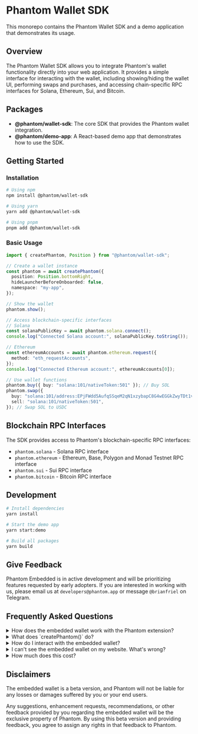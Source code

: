 # Phantom Wallet SDK

This monorepo contains the Phantom Wallet SDK and a demo application that demonstrates its usage.

## Overview

The Phantom Wallet SDK allows you to integrate Phantom's wallet functionality directly into your web application. It provides a simple interface for interacting with the wallet, including showing/hiding the wallet UI, performing swaps and purchases, and accessing chain-specific RPC interfaces for Solana, Ethereum, Sui, and Bitcoin.

## Packages

- **@phantom/wallet-sdk**: The core SDK that provides the Phantom wallet integration.
- **@phantom/demo-app**: A React-based demo app that demonstrates how to use the SDK.

## Getting Started

### Installation

```bash
# Using npm
npm install @phantom/wallet-sdk

# Using yarn
yarn add @phantom/wallet-sdk

# Using pnpm
pnpm add @phantom/wallet-sdk
```

### Basic Usage

```typescript
import { createPhantom, Position } from "@phantom/wallet-sdk";

// Create a wallet instance
const phantom = await createPhantom({
  position: Position.bottomRight,
  hideLauncherBeforeOnboarded: false,
  namespace: "my-app",
});

// Show the wallet
phantom.show();

// Access blockchain-specific interfaces
// Solana
const solanaPublicKey = await phantom.solana.connect();
console.log("Connected Solana account:", solanaPublicKey.toString());

// Ethereum
const ethereumAccounts = await phantom.ethereum.request({
  method: "eth_requestAccounts",
});
console.log("Connected Ethereum account:", ethereumAccounts[0]);

// Use wallet functions
phantom.buy({ buy: "solana:101/nativeToken:501" }); // Buy SOL
phantom.swap({
  buy: "solana:101/address:EPjFWdd5AufqSSqeM2qN1xzybapC8G4wEGGkZwyTDt1v",
  sell: "solana:101/nativeToken:501",
}); // Swap SOL to USDC
```

## Blockchain RPC Interfaces

The SDK provides access to Phantom's blockchain-specific RPC interfaces:

- `phantom.solana` - Solana RPC interface
- `phantom.ethereum` - Ethereum, Base, Polygon and Monad Testnet RPC interface
- `phantom.sui` - Sui RPC interface
- `phantom.bitcoin` - Bitcoin RPC interface

## Development

```bash
# Install dependencies
yarn install

# Start the demo app
yarn start:demo

# Build all packages
yarn build
```

## Give Feedback

Phantom Embedded is in active development and will be prioritizing features requested by early adopters. If you are
interested in working with us, please email us at `developers@phantom.app` or message `@brianfriel` on Telegram.

## Frequently Asked Questions

<details>
  <summary>How does the embedded wallet work with the Phantom extension?</summary>

    If the Phantom extension is detected, we will not inject the embedded wallet. Phantom users can continue using their extension like normal.

    If you want to use the embedded wallet and the Phantom extension, you need to instantiate the wallet with a custom namespace.

</details>
<details>
  <summary>What does `createPhantom()` do?</summary>

    The Phantom embedded wallet lives inside an iframe. The `createPhantom` function loads and attaches the iframe to your website.

</details>
<details>
  <summary>How do I interact with the embedded wallet?</summary>

    Once `createPhantom` has been called, `window.phantom.solana` and a compliant wallet-standard provider will also be available in the global scope of your website. This means that most of your existing code for interacting with Solana wallets should work out of the box.

    Once a user has onboarded to the embedded wallet, they should be able to click your “connect wallet” button, which gives your website access to their Solana address. After that, signing messages and transactions should just work as normal.

    If you use a namespace, you will need to invoke the functions through the `window[namespace]` object, or directly through the returned Phantom instance.

</details>
<details>
  <summary>I can't see the embedded wallet on my website. What's wrong?</summary>

    The most common cause is that you are using a browser with the Phantom extension installed. If the Phantom extension is detected, we will not inject the embedded wallet, unless you use a custom namespace.

    You can temporarily disable the Phantom extension by going to `chrome://extensions` and toggling Phantom off.

</details>
<details>
  <summary>How much does this cost?</summary>

    It's free!

</details>

## Disclaimers

The embedded wallet is a beta version, and Phantom will not be liable for any losses or damages suffered by you or your end users.

Any suggestions, enhancement requests, recommendations, or other feedback provided by you regarding the embedded wallet will be the exclusive property of Phantom. By using this beta version and providing feedback, you agree to assign any rights in that feedback to Phantom.
